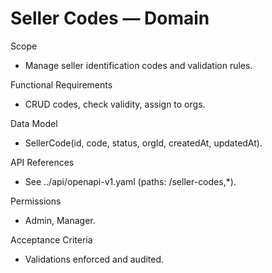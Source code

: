 <!--
File: seller-codes.md
Purpose: Domain documentation for Seller Codes. Includes scope, RFs,
model, API refs, permissions, and acceptance criteria.
All Rights Reserved. Arodi Emmanuel
-->
# Seller Codes — Domain

Scope
- Manage seller identification codes and validation rules.

Functional Requirements
- CRUD codes, check validity, assign to orgs.

Data Model
- SellerCode(id, code, status, orgId, createdAt, updatedAt).

API References
- See ../api/openapi-v1.yaml (paths: /seller-codes,*).

Permissions
- Admin, Manager.

Acceptance Criteria
- Validations enforced and audited.

